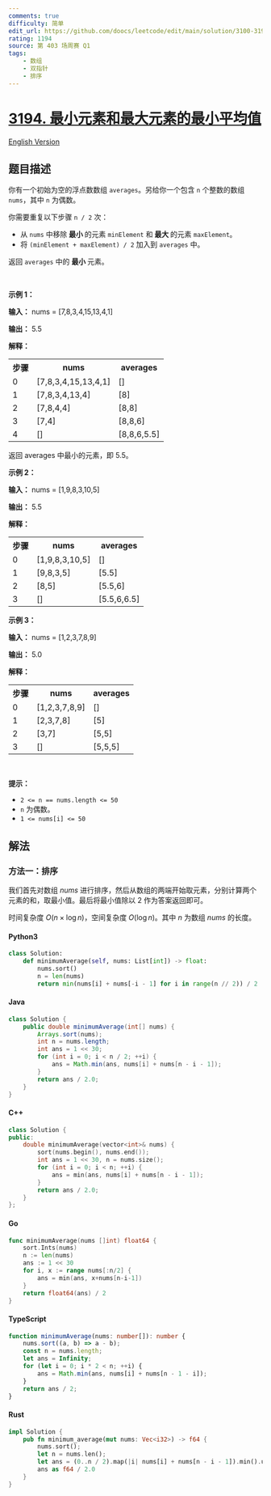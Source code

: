 ```yaml
---
comments: true
difficulty: 简单
edit_url: https://github.com/doocs/leetcode/edit/main/solution/3100-3199/3194.Minimum%20Average%20of%20Smallest%20and%20Largest%20Elements/README.md
rating: 1194
source: 第 403 场周赛 Q1
tags:
    - 数组
    - 双指针
    - 排序
---
```


<!-- problem:start -->

# [3194. 最小元素和最大元素的最小平均值](https://leetcode.cn/problems/minimum-average-of-smallest-and-largest-elements)

[English Version](/solution/3100-3199/3194.Minimum%20Average%20of%20Smallest%20and%20Largest%20Elements/README_EN.md)

## 题目描述

<!-- description:start -->

<p>你有一个初始为空的浮点数数组 <code>averages</code>。另给你一个包含 <code>n</code> 个整数的数组 <code>nums</code>，其中 <code>n</code> 为偶数。</p>

<p>你需要重复以下步骤 <code>n / 2</code> 次：</p>

<ul>
	<li>从 <code>nums</code> 中移除<strong> 最小 </strong>的元素 <code>minElement</code> 和<strong> 最大 </strong>的元素 <code>maxElement</code>。</li>
	<li>将 <code>(minElement + maxElement) / 2</code> 加入到 <code>averages</code> 中。</li>
</ul>

<p>返回 <code>averages</code> 中的 <strong>最小 </strong>元素。</p>

<p>&nbsp;</p>

<p><strong class="example">示例 1：</strong></p>

<div class="example-block">
<p><strong>输入：</strong> <span class="example-io">nums = [7,8,3,4,15,13,4,1]</span></p>

<p><strong>输出：</strong> <span class="example-io">5.5</span></p>

<p><strong>解释：</strong></p>

<table>
	<tbody>
		<tr>
			<th>步骤</th>
			<th>nums</th>
			<th>averages</th>
		</tr>
		<tr>
			<td>0</td>
			<td>[7,8,3,4,15,13,4,1]</td>
			<td>[]</td>
		</tr>
		<tr>
			<td>1</td>
			<td>[7,8,3,4,13,4]</td>
			<td>[8]</td>
		</tr>
		<tr>
			<td>2</td>
			<td>[7,8,4,4]</td>
			<td>[8,8]</td>
		</tr>
		<tr>
			<td>3</td>
			<td>[7,4]</td>
			<td>[8,8,6]</td>
		</tr>
		<tr>
			<td>4</td>
			<td>[]</td>
			<td>[8,8,6,5.5]</td>
		</tr>
	</tbody>
</table>
返回 averages 中最小的元素，即 5.5。</div>

<p><strong class="example">示例 2：</strong></p>

<div class="example-block">
<p><strong>输入：</strong> <span class="example-io">nums = [1,9,8,3,10,5]</span></p>

<p><strong>输出：</strong> <span class="example-io">5.5</span></p>

<p><strong>解释：</strong></p>

<table>
	<tbody>
		<tr>
			<th>步骤</th>
			<th>nums</th>
			<th>averages</th>
		</tr>
		<tr>
			<td>0</td>
			<td>[1,9,8,3,10,5]</td>
			<td>[]</td>
		</tr>
		<tr>
			<td>1</td>
			<td>[9,8,3,5]</td>
			<td>[5.5]</td>
		</tr>
		<tr>
			<td>2</td>
			<td>[8,5]</td>
			<td>[5.5,6]</td>
		</tr>
		<tr>
			<td>3</td>
			<td>[]</td>
			<td>[5.5,6,6.5]</td>
		</tr>
	</tbody>
</table>
</div>

<p><strong class="example">示例 3：</strong></p>

<div class="example-block">
<p><strong>输入：</strong> <span class="example-io">nums = [1,2,3,7,8,9]</span></p>

<p><strong>输出：</strong> <span class="example-io">5.0</span></p>

<p><strong>解释：</strong></p>

<table>
	<tbody>
		<tr>
			<th>步骤</th>
			<th>nums</th>
			<th>averages</th>
		</tr>
		<tr>
			<td>0</td>
			<td>[1,2,3,7,8,9]</td>
			<td>[]</td>
		</tr>
		<tr>
			<td>1</td>
			<td>[2,3,7,8]</td>
			<td>[5]</td>
		</tr>
		<tr>
			<td>2</td>
			<td>[3,7]</td>
			<td>[5,5]</td>
		</tr>
		<tr>
			<td>3</td>
			<td>[]</td>
			<td>[5,5,5]</td>
		</tr>
	</tbody>
</table>
</div>

<p>&nbsp;</p>

<p><strong>提示：</strong></p>

<ul>
	<li><code>2 &lt;= n == nums.length &lt;= 50</code></li>
	<li><code>n</code> 为偶数。</li>
	<li><code>1 &lt;= nums[i] &lt;= 50</code></li>
</ul>

<!-- description:end -->

## 解法

<!-- solution:start -->

### 方法一：排序

我们首先对数组 $\textit{nums}$ 进行排序，然后从数组的两端开始取元素，分别计算两个元素的和，取最小值。最后将最小值除以 2 作为答案返回即可。

时间复杂度 $O(n \times \log n)$，空间复杂度 $O(\log n)$。其中 $n$ 为数组 $\textit{nums}$ 的长度。

<!-- tabs:start -->

#### Python3

```python
class Solution:
    def minimumAverage(self, nums: List[int]) -> float:
        nums.sort()
        n = len(nums)
        return min(nums[i] + nums[-i - 1] for i in range(n // 2)) / 2
```

#### Java

```java
class Solution {
    public double minimumAverage(int[] nums) {
        Arrays.sort(nums);
        int n = nums.length;
        int ans = 1 << 30;
        for (int i = 0; i < n / 2; ++i) {
            ans = Math.min(ans, nums[i] + nums[n - i - 1]);
        }
        return ans / 2.0;
    }
}
```

#### C++

```cpp
class Solution {
public:
    double minimumAverage(vector<int>& nums) {
        sort(nums.begin(), nums.end());
        int ans = 1 << 30, n = nums.size();
        for (int i = 0; i < n; ++i) {
            ans = min(ans, nums[i] + nums[n - i - 1]);
        }
        return ans / 2.0;
    }
};
```

#### Go

```go
func minimumAverage(nums []int) float64 {
	sort.Ints(nums)
	n := len(nums)
	ans := 1 << 30
	for i, x := range nums[:n/2] {
		ans = min(ans, x+nums[n-i-1])
	}
	return float64(ans) / 2
}
```

#### TypeScript

```ts
function minimumAverage(nums: number[]): number {
    nums.sort((a, b) => a - b);
    const n = nums.length;
    let ans = Infinity;
    for (let i = 0; i * 2 < n; ++i) {
        ans = Math.min(ans, nums[i] + nums[n - 1 - i]);
    }
    return ans / 2;
}
```

#### Rust

```rust
impl Solution {
    pub fn minimum_average(mut nums: Vec<i32>) -> f64 {
        nums.sort();
        let n = nums.len();
        let ans = (0..n / 2).map(|i| nums[i] + nums[n - i - 1]).min().unwrap();
        ans as f64 / 2.0
    }
}
```

<!-- tabs:end -->

<!-- solution:end -->

<!-- problem:end -->
